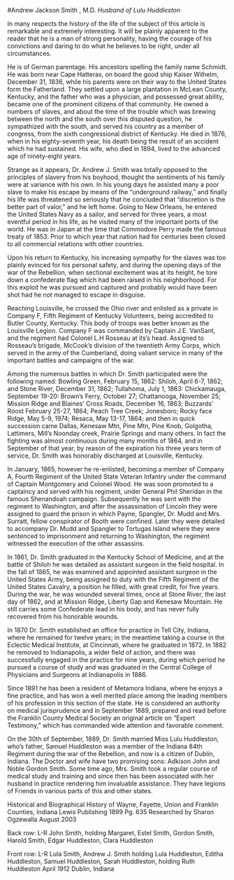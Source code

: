 #Andrew Jackson Smith , M.D.
_Husband of Lulu Huddleston_

In many respects the history of the life of the subject of this article is remarkable and extremely interesting.	It will be plainly apparent to the reader that he is a man of strong personality, having the courage of his convictions and daring to do what he believes to be right, under all circumstances.

He is of German parentage. His ancestors spelling the family name Schmidt. He was born near Cape Hatteras, on board the good ship Kaiser Wilhelm, December 31, 1836, while his parents were on their way to the United States form the Fatherland. They settled upon a large plantation in McLean County, Kentucky, and the father who was a physician, and possessed great ability, became one of the prominent citizens of that community. He owned a numbers of slaves, and about the time of the trouble which was brewing between the north and the south over this disputed question, he sympathized with the south, and served his country as a member of congress, from the sixth congressional district of Kentucky. He died in 1876, when in his eighty-seventh year, his death being the result of an accident which he had sustained.	His wife, who died in 1894, lived to the advanced age of ninety-eight years.

Strange as it appears, Dr. Andrew J. Smith was totally opposed to the principles of slavery from his boyhood, thought the sentiments of his family were at variance with his own. In his young days he assisted many a poor slave to make his escape by means of the “underground railway,” and finally his life was threatened so seriously that he concluded that “discretion is the better part of valor,” and he left home. Going to New Orleans, he entered the United States Navy as a sailor, and served for three years, a most eventful period in his life, as he visited many of the important ports of the world. He was in Japan at the time that Commodore Perry made the famous treaty of 1853. Prior to which year that nation had for centuries been closed to all commercial relations with other countries.

Upon his return to Kentucky, his increasing sympathy for the slaves was too plainly evinced for his personal safety, and during the opening days of the war of the Rebellion, when sectional excitement was at its height, he tore down a confederate flag which had been raised in his neighborhood. For this exploit he was pursued and captured and probably would have been shot had he not managed to escape in disguise.

Reaching Louisville, he crossed the Ohio river and enlisted as a private in Company F, Fifth Regiment of Kentucky Volunteers, being accredited to Butler County, Kentucky. This body of troops was better known as the Louisville Legion. Company F was commanded by Captain J.E. VanSant, and the regiment had Colonel L.H Rosseau at its’s head. Assigned to Rosseau’s brigade, McCook’s division of the twentieth Army Corps, which served in the army of the Cumberland, doing valiant service in many of the important battles and campaigns of the war.

Among the numerous battles in which Dr. Smith participated were the following named: Bowling Green, February 15, 1862: Shiloh, April 6-7, 1862; and Stone River, December 31, 1862; Tullahoma, July 1, 1863: Chickamauga, September 19-20: Brown’s Ferry, October 27; Chattanooga, November 25; Mission Ridge and Blaines’ Cross Roads, December 16, 1863; Buzzards’ Roost February 25-27, 1864; Peach Tree Creek; Jonesboro; Rocky face Ridge, May 5-9, 1974; Resaca, May 13-17, 1864; and then in quick succession came Dallas, Kenesaw Mtn, Pine Mtn, Pine Knob, Golgotha, Lattimers, Mill’s Noonday creek, Prairie Springs and many others. In fact the fighting was almost continuous during many months of 1864, and in September of that year, by reason of the expiration his three years term of service, Dr. Smith was honorably discharged at Louisville, Kentucky.

In January, 1865, however he re-enlisted, becoming a member of Company A, Fourth Regiment of the United State Veteran Infantry under the command of Captain Montgomery and Colonel Wood. He was soon promoted to a captaincy and served with his regiment, under General Phil Sheridan in the famous Shenandoah campaign. Subsequently he was sent with the regiment to Washington, and after the assassination of Lincoln they were assigned to guard the prison in which Payne, Spangler, Dr. Mudd and Mrs. Surratt, fellow conspirator of Booth were confined. Later they were detailed to accompany Dr. Mudd and Spangler to Tortugas Island where they were sentenced to imprisonment and returning to Washington, the regiment witnessed the execution of the other assassins.

In 1861, Dr. Smith graduated in the Kentucky School of Medicine, and at the battle of Shiloh he was detailed as assistant surgeon in the field hospital. In the fall of 1865, he was examined and appointed assistant surgeon in the United States Army, being assigned to duty with the Fifth Regiment of the United States Cavalry, a position he filled, with great credit, for five years. During the war, he was wounded several times, once at Stone River, the last day of 1862, and at Mission Ridge, Liberty Gap and Kenesaw Mountain. He still carries some Confederate lead in his body, and has never fully recovered from his honorable wounds.

In 1870 Dr. Smith established an office for practice in Tell City, Indiana, where he remained for twelve years; in the meantime taking a course in the Eclectic Medical Institute, at Cincinnati, where he graduated in 1872. In 1882 he removed to Indianapolis, a wider field of action, and there was successfully engaged in the practice for nine years, during which period he pursued a course of study and was graduated in the Central College of Physicians and Surgeons at Indianapolis in 1886.

Since 1891 he has been a resident of Metamora Indiana, where he enjoys a fine practice, and has won a well merited place among the leading members of his profession in this section of the state. He is considered an authority on medical jurisprudence and in September 1889, prepared and read before the Franklin County Medical Society an original article on “Expert Testimony,” which has commanded wide attention and favorable comment.

On the 30th of September, 1889, Dr. Smith married Miss Lulu Huddleston, who’s father, Samuel Huddleston was a member of the Indiana 84th Regiment during the war of the Rebellion, and now is a citizen of Dublin, Indiana. The Doctor and wife have two promising sons: Adkison John and Noble Gordon Smith. Some time ago, Mrs. Smith took a regular course of medical study and training and since then has been associated with her husband in practice rendering him invaluable assistance. They have legions of Friends in various parts of this and other states.

Historical and Biographical History of Wayne, Fayette,	Union and Franklin Counties, Indiana Lewis Publishing	1899	Pg. 635	Researched by Sharon Ogzewalla August 2003


Back row: L-R John Smith, holding Margaret, Estel Smith, Gordon Smith, Harold Smith, Edgar Huddleston, Clara Huddleston

Front row: L-R Lula Smith, Andrew J. Smith holding Lula Huddleston, Editha Huddleston, Samuel Huddleston, Sarah Huddleston, holding Ruth Huddleston April 1912 Dublin, Indiana